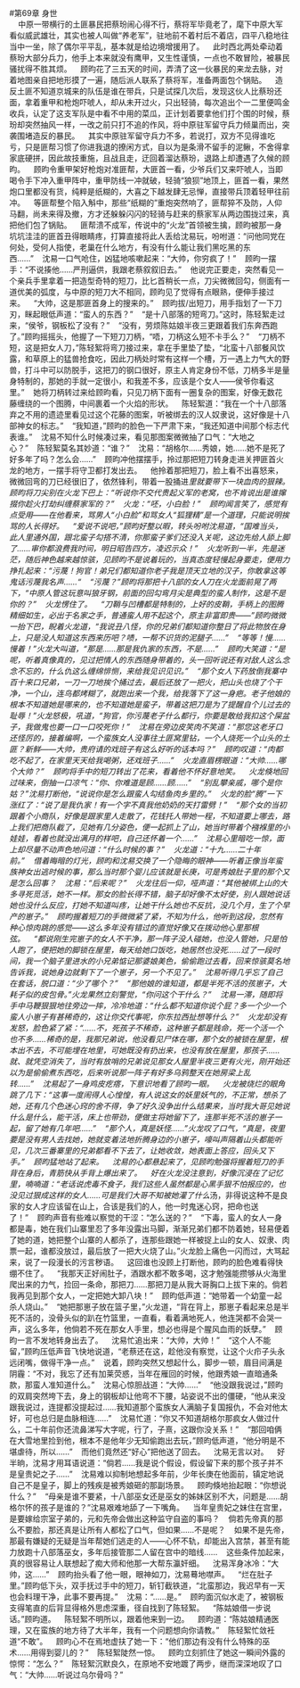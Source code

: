 #第69章 身世<br />    中原一带横行的土匪暴民把蔡玢闹心得不行，蔡将军毕竟老了，麾下中原大军看似威武雄壮，其实也被人叫做“养老军”，驻地前不着村后不着店，四平八稳地往当中一坐，除了偶尔平平乱，基本就是给边境增援用了。    此时西北两处牵动着蔡玢大部分兵力，他手上本来就没有鹰甲，又生性谨慎，一点也不敢冒险，被暴民骚扰得不胜其烦。    顾昀花了三五天的时间，弄清了这一伙暴民的来龙去脉，对着地图亲自把地形摸了一遍，随后派人联系了蔡将军，准备两面包个锅贴。    造反土匪不知道京城来的队伍是谁在带兵，只是试探几次后，发现这伙人比蔡玢还面，拿着重甲和枪炮吓唬人，却从未开过火，只出轻骑，每次追出个一二里便鸣金收兵，认定了这支军队是中看不中用的菜瓜，正计划着要拿他们打个围的时候，蔡玢却突然抽风一样，一改之前只打不追的作风，将中原驻军留守兵力倾巢而出，突袭围堵造反的暴民。    其实中原驻军留守兵力不多，若说打，双方不见得谁吃亏，只是匪帮习惯了你进我退的撩闲方式，自以为是条滑不留手的泥鳅，不舍得拿家底硬拼，因此故技重施，且战且走，迂回着溜达蔡玢，退路上却遭遇了久候的顾昀。    顾昀令重甲架好枪炮对准匪帮，大匪首一看，少爷兵们又来吓唬人，当即喝令手下冲入重甲阵中，重甲防线一冲就破，轻骑“狼狈”地顶上，匪首一看，果然炮口里都没有货，纯粹是纸糊的，大喜之下越发肆无忌惮，直接带兵顶着轻甲往前冲。    等匪帮整个陷入斛中，那些“纸糊的”重炮突然响了，匪帮猝不及防，人仰马翻，尚未来得及撤，方才还躲躲闪闪的轻骑与赶来的蔡家军从两边围拢过来，真把他们包了锅贴。    匪帮溃不成军，传说中的“火龙”首领被生擒，顾昀被那一身坑坑洼洼的匪首丑得眼睛疼，打算直接将此人丢给沈易玩，吩咐道：“问他同党在何处，受何人指使，老巢在什么地方，有没有什么能让我们黑吃黑的东西……”    沈易一口气呛住，凶猛地咳嗽起来：“大帅，你穷疯了！”    顾昀一摆手：“不说揍他……严刑逼供，我跟老蔡叙叙旧去。”    他说完正要走，突然看见一个亲兵手里拿着一把造型奇特的短刀，比匕首稍长一点，刀尖微微回勾，侧面有一道优美的弧度，与中原的短刀大不相同，顾昀见了觉得有点眼熟，便伸手接过来。    “大帅，这是那匪首身上的搜来的。”    顾昀拔/出短刀，用手指划了一下刀刃，眯起眼低声道：“蛮人的东西？”    “是十八部落的短弯刀。”这时，陈轻絮走过来，“侯爷，钢板松了没有？”    “没有，劳烦陈姑娘半夜三更跟着我们东奔西跑了。”顾昀摇摇头，他握了一下短刀刀柄，“唔，刀柄这么短不卡手么？”    “刀柄不短，这是把女人刀，”陈轻絮将弯刀接过来，拿在手里垫了垫，“北蛮十八部餐风饮露，和草原上的猛兽抢食吃，因此刀柄处时常有这样一个槽，万一遇上力气大的野兽，打斗中可以防脱手，这把刀的钢口很好，原主人肯定身份不低，刀柄多半是量身特制的，那她的手就一定很小，和我差不多，应该是个女人——侯爷你看这里。”    她将刀柄转过来给顾昀看，只见刀柄下面有一圈复杂的图案，好像无数花藤缠绕的一个图腾，中间裹着一个火焰的形状。    陈轻絮道：“我在一个十八部落弃之不用的遗迹里看见过这个花藤的图案，听被绑去的汉人奴隶说，这好像是十八部神女的标志。”    “我知道，”顾昀的脸色一下严肃下来，“我还知道中间那个标志代表谁。”    沈易不知什么时候凑过来，看见那图案微微抽了口气：“大地之心？”    陈轻絮莫名其妙道：“谁？”    沈易：“胡格尔……秀娘，她……她不是死了好多年了吗？怎么会……”    顾昀冲他摆摆手，拎过那把短刀转身走进关押匪首火龙的地方，一摆手将守卫都打发出去。    他拎着那把短刀，脸上看不出喜怒来，微微回弯的刀已经很旧了，依然锋利，带着一股捅进*里就要带下一块血肉的狠辣。顾昀将刀尖别在火龙下巴上：“听说你不交代贵起义军的老窝，也不肯说出是谁撺掇你趁火打劫纠缠蔡家军的？”    火龙：“呸，小白脸！”    顾昀闻言笑了，感觉有点受用——在他看来，骂男人“小白脸”和骂女人“狐狸精”是一个道理，只能说明挨骂的人长得好。    “爱说不说吧，”顾昀好整以暇，转头吩咐沈易道，“国难当头，此人里通外国，跟北蛮子勾搭不清，你那蛮子爹们还没入关呢，这边先给人舔上脚了……审你都浪费我时间，明日昭告四方，凌迟示众！”    火龙听到一半，先是迷茫，随后神色越来越惊骇，见顾昀不是说着玩的，当真态度轻慢起身要走，便用力挣扎起来：“污蔑！狗官！弟兄们都知道你老子我是顶天立地的汉子，你敢拿这等鬼话污蔑我名声……“    “污蔑？”顾昀将那把十八部的女人刀在火龙面前晃了两下，“中原人管这玩意叫狼牙钢，前面的回勾弯月尖是典型的蛮人制作，这是不是你的？”    火龙愣住了。    “刀鞘与凹槽都是特制的，上好的皮鞘，手柄上的图腾精细如生，必出于名家之手，普通蛮人用不起这个，原主非富即贵——”顾昀微微一抬下巴，睨着火龙道，“我说丑八怪，你的兄弟们都知道你整日了将此物放在身上，只是没人知道这东西来历吧？啧，一帮不识货的泥腿子……”    “等等！慢……慢着！”火龙大叫道，“那是……那是我仇家的东西，不是……”    顾昀大笑道：“是呢，听着真像真的，见过把情人的东西随身带着的，头一回听说还有对敌人这么念念不忘的，什么仇这么缠绵悱恻，来给我见识见识。”    “那个女人下药放倒我寨中百十来口兄弟，一刀一刀地挨个捅过去，最后还放了一把火，把山头也烧了个干净，一个山，连鸟都烤糊了，就跑出来一个我，给我落下了这一身疤。老子他娘的根本不知道她是哪来的，也不知道她是蛮子，带着这把刀是为了提醒自个儿过去的耻辱！”火龙怒极，吼道，“狗官，你污蔑老子什么都行，你要是敢给我扣这个屎盆子，我做鬼也要一口一口咬死你！”    沈易在旁边皮笑肉不笑道：“那您这老牙口还怪厉的，接着编啊，一个蛮族女人没事往土匪窝里钻，一个人烧死一个山头的土匪？新鲜——大帅，贵府请的戏班子有这么好听的话本吗？”    顾昀叹道：“肉都吃不起了，在家里天天给我喝粥，还戏班子……”    火龙直眉楞眼道：“大帅……哪个大帅？”    顾昀将手中的短刀转出了花来，看着他不怀好意地笑。    火龙倏地回过味来，倒抽一口凉气：“你、你难道是顾……顾……”    “别乱攀亲戚，哪个是你姑？”沈易打断他，“说说你是怎么跟蛮人勾结鱼肉乡里的。”    火龙的脸“腾”一下涨红了：“说了是我仇家！有一个字不真我他奶奶的天打雷劈！”    “那个女的当初跟着个小商队，好像是跟家里人走散了，花钱托人带她一程，不知道要上哪去，路上我们把商队截了，见她有几分姿色，便一起抓上了山，她当时带着个襁褓里的小娃娃，看着也就没出满月的样吧，自己还怀着一个……”    沈易心里暗吃一惊，面上却尽量不动声色地问道：“什么时候的事？”    火龙道：“十九……二十年前。”    借着晦暗的灯光，顾昀和沈易交换了一个隐晦的眼神——听着正像当年蛮族神女出逃时候的事，那么当时那个婴儿应该就是长庚，可是秀娘肚子里的那个又是怎么回事？    沈易：“后来呢？”    火龙往后一仰，哑声道：“其他被绑上山的大多寻死觅活，她不一样。那女的脸长得不错，脑子却好像不太好使，别人跟她说话她也没什么反应，打她不知道叫疼，让她干什么她也不反抗，没几个月，生了个早产的崽子。”    顾昀握着短刀的手微微紧了紧，不知为什么，他听到这段，忽然有种心惊肉跳的感觉——这么多年没有错过的直觉好像又在拨动他心里那根弦。    “都说刚生完崽子的女人不干净，那一阵子没人碰她，也没人管她，只是怕人跑了，便把她的脚锁在屋里，每天给她口饭吃，她居然也没死……过了一段时间，我一个脑子里进水的小兄弟惦记那婆娘美色，偷偷跑过去看，回来惊骇莫名地告诉我，说她身边就剩下了一个崽子，另一个不见了。”    沈易听得几乎忘了自己在套话，脱口道：“少了哪个？”    “那他娘的谁知道，都是半死不活的孩崽子，大耗子似的皮包骨。”火龙果然立刻警觉，“你问这个干什么？”    沈易一滞，随即将手中马鞭狠狠地往旁边一摔，冷冷地道：“什么都不知道你说个屁？多一个少一个蛮人小崽子有甚稀奇的，这让你交代事呢，你东拉西扯想等什么？”    火龙却没有发怒，脸色紧了紧：“……不，死孩子不稀奇，这种崽子都是贱命，死一个活一个也不多……稀奇的是，我那兄弟说，他没看见尸体在哪，那个女的被锁在屋里，根本出不去，不可能埋在地里，可她既没有扔出来，也没有放在屋里，那孩子……就、就凭空消失了，当时有放哨的兄弟说见那女人屋里半夜三更有火光，刚开始还以为是偷偷煮东西吃，后来听说那一阵子有好多乌鸦整天在她房梁上乱转……”    沈易起了一身鸡皮疙瘩，下意识地看了顾昀一眼。    火龙被烧烂的眼角跳了几下：“这事一度闹得人心惶惶，有人说这女的妖里妖气的，不正常，想杀了她，还有几个色迷心窍的舍不得，争了好久没争出什么结果来，当时我大哥见她说什么是什么，能干活，床上也带劲，便做主将她留下了，连那半死不活的崽子一起，留了她有几年吧……”    “那个人，真是妖怪……”火龙叹了口气，“真是，夜里要是没有男人去找她，她就变着法地折腾身边的小崽子，嚎叫声隔着山头都能听见，几次三番寨里的兄弟都看不下去了，让她收敛，她表面上答应，回头又下手。”    顾昀猛地站了起来。    沈易的心都悬起来了，见顾昀勉强将握着短刀的手背在身后，青筋快从手背上爆出来了。    好在火龙没注意到，好像沉浸在了记忆里，喃喃道：“老话说虎毒不食子，我们这些人虽然都是心黑手狠不怕报应的，也没见过狠成这样的女人……可是我们大哥不知被她灌了什么*汤，非得说这种不是良家的女人才应该留在山上，合该是我们的人，他一时鬼迷心窍，把命也送了！”    顾昀声音有些难以察觉的干涩：“怎么送的？”    “下毒，蛮人的女人一身都是毒，她在我们山寨里忍了多年没露出马脚，渐渐兄弟们都不防着她，轻易便着了她的道，她把整个山寨的人都杀了，连那些跟她一样被捉上山的女人、奴隶、肉票一起，谁都没放过，最后放了一把大火烧了山。”火龙脸上痛色一闪而过，大骂起来，说了一段漫长的污言秽语。    这回谁也没顾上打断他，顾昀的脸色难看得快绷不住了。    “我那天正好闹肚子，酒跟水都不敢多喝，这才勉强能攒够从火海里爬出来的力气，捡回一条命，那把刀……那把刀是从我大哥胸口上拔下来的。倘若我再见到那个女人，一定把她大卸八块！”    顾昀低声道：“她带着一个幼童一起杀人烧山。”    “她把那崽子放在篮子里，”火龙道，“背在背上，那崽子看起来总是半死不活的，没骨头似的趴在竹篮里，一直看，看着满地死人，他连哭都不会哭一声，这么多年，他倘若不死在那女人手里，想必也得是个腥风血雨的妖孽。”    顾昀一言不发地转身出去了。    沈易忙追出来：“大帅，大帅！”    “这个人不能留，”顾昀压低声音飞快地说道，“老蔡还在这，趁他没有察觉，让这个火疖子头永远闭嘴，做得干净一点。”    说着，顾昀突然又想起什么，脚步一顿，眉目间满是阴霾：“不对，我忘了还有加莱荧惑，当年在雁回的时候，他跟秀娘一直暗通条款，那蛮人准知道什么。”    沈易心惊胆战道：“大帅……”    “他没跟我说过，”顾昀的双肩突然垮下去，身上的钢板却让他弯不下腰，站姿说不出的僵硬，“他从来没跟我说过，连提都没提起过……我知道那个蛮族女人满脑子复国报仇，不会对他太好，可也总归是血脉相连……”    沈易忙道：“你又不知道胡格尔那疯女人做过什么，二十年前你还流鼻涕写大字呢，行了，子熹，这跟你没关系！”    “那回咱俩在大雪地里捡到他，根本不是他年少无知偷跑出去玩，”顾昀低声道，“他分明是不堪虐待，所以……”    而他们竟然还“好心”把他送了回去。    沈易无言以对。    好半晌，沈易才用耳语说道：“倘若……我是说个假设，假设留下来的那个孩子并不是皇贵妃之子……”    沈易难以抑制地想起多年前，少年长庚在他面前，镇定地说自己不是皇子，脚上的残疾是被秀娘砸的那副场景。    顾昀倏地抬起眼：“你想说什么？”    “母亲是谁不要紧，十八部巫女还是巫女的姊妹区别不大，问题是……胡格尔怀的孩子是谁的？”沈易艰难地舔了一下嘴角。    当年皇贵妃之妹住在宫里，是要嫁给宗室子弟的，元和先帝会做出这种监守自盗的事吗？    倘若先帝真的那么不要脸，那还真是让所有人都松了口气，但如果……不是呢？    如果不是先帝，那最有嫌疑的无疑是当年帮她们逃走的人——心怀不轨，却能出入宫禁，甚至有能力放跑十八部落巫女，多年后接管那二人留在宫中的暗线……    这些条件加起来，真的很容易让人联想起了痴大师和他那一大帮东瀛奸细。    沈易浑身冰冷：“大帅，这……”    顾昀抬头看了他一眼，眼神如刀，沈易蓦地噤声。    “烂在肚子里。”顾昀低下头，双手抚过手中的短刀，斩钉截铁道，“北蛮那边，我迟早有一天也会料理干净，此事不要再提。”    沈易：“……是。”    顾昀面沉似水走了，被钢板支得笔直的后背显得格外思虑深重，径自找到了陈轻絮。    “陈姑娘借一步说话。”顾昀道。    陈轻絮不明所以，跟着他来到一边。    顾昀道：“陈姑娘精通医理，又在蛮族的地方待了大半年，我有一个问题想向你请教。”    陈轻絮忙敛衽道“不敢”。    顾昀心不在焉地虚扶了她一下：“他们那边有没有什么特殊的巫术……用得到婴儿的？”    陈轻絮陡然一惊。    顾昀立刻抓住了她这一瞬间外露的惊愕：“怎么？”    陈轻絮沉默良久，在原地不安地踱了两步，继而深深地叹了口气：“大帅……听说过乌尔骨吗？”